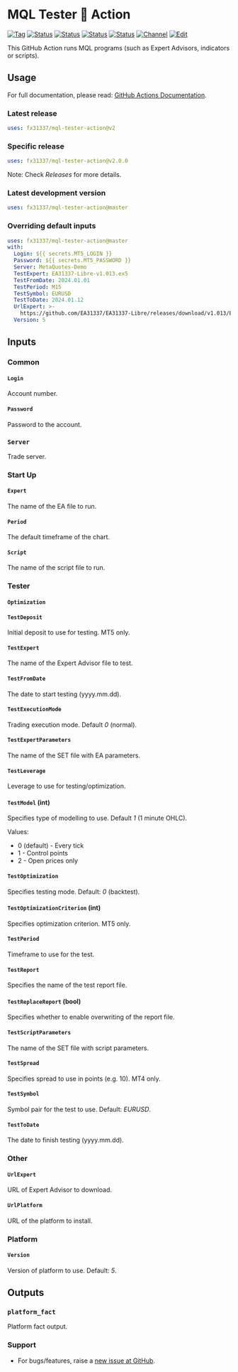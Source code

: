 # MQL Tester 🐳 Action

<!-- markdownlint-configure-file { "MD013": { "line_length": 120 } } -->
[![Tag][gh-tag-image]][gh-tag-link]
[![Status][gha-image-action-master]][gha-link-action-master]
[![Status][gha-image-check-master]][gha-link-check-master]
[![Status][gha-image-docker-master]][gha-link-docker-master]
[![Status][gha-image-lint-master]][gha-link-lint-master]
[![Channel][tg-channel-image]][tg-channel-link]
[![Edit][gh-edit-badge]][gh-edit-link]

This GitHub Action runs MQL programs
(such as Expert Advisors, indicators or scripts).

## Usage

For full documentation, please read:
[GitHub Actions Documentation](https://help.github.com/en/actions).

### Latest release

```yaml
uses: fx31337/mql-tester-action@v2
```

### Specific release

```yaml
uses: fx31337/mql-tester-action@v2.0.0
```

Note: Check _Releases_ for more details.

### Latest development version

```yaml
uses: fx31337/mql-tester-action@master
```

### Overriding default inputs

```yaml
uses: fx31337/mql-tester-action@master
with:
  Login: ${{ secrets.MT5_LOGIN }}
  Password: ${{ secrets.MT5_PASSWORD }}
  Server: MetaQuotes-Demo
  TestExpert: EA31337-Libre-v1.013.ex5
  TestFromDate: 2024.01.01
  TestPeriod: M15
  TestSymbol: EURUSD
  TestToDate: 2024.01.12
  UrlExpert: >-
    https://github.com/EA31337/EA31337-Libre/releases/download/v1.013/EA31337-Libre-v1.013.ex5
  Version: 5
```

## Inputs

### Common

#### `Login`

Account number.

#### `Password`

Password to the account.

### `Server`

Trade server.

### Start Up

#### `Expert`

The name of the EA file to run.

#### `Period`

The default timeframe of the chart.

#### `Script`

The name of the script file to run.

### Tester

#### `Optimization`

#### `TestDeposit`

Initial deposit to use for testing. MT5 only.

#### `TestExpert`

The name of the Expert Advisor file to test.

#### `TestFromDate`

The date to start testing (yyyy.mm.dd).

#### `TestExecutionMode`

Trading execution mode. Default *0* (normal).

#### `TestExpertParameters`

The name of the SET file with EA parameters.

#### `TestLeverage`

Leverage to use for testing/optimization.

#### `TestModel` (int)

Specifies type of modelling to use.
Default *1* (1 minute OHLC).

Values:

- 0 (default) - Every tick
- 1 - Control points
- 2 - Open prices only

#### `TestOptimization`

Specifies testing mode. Default: *0* (backtest).

#### `TestOptimizationCriterion` (int)

Specifies optimization criterion. MT5 only.

#### `TestPeriod`

Timeframe to use for the test.

#### `TestReport`

Specifies the name of the test report file.

#### `TestReplaceReport` (bool)

Specifies whether to enable overwriting of the report file.

#### `TestScriptParameters`

The name of the SET file with script parameters.

#### `TestSpread`

Specifies spread to use in points (e.g. 10). MT4 only.

#### `TestSymbol`

Symbol pair for the test to use. Default: *EURUSD*.

#### `TestToDate`

The date to finish testing (yyyy.mm.dd).

### Other

#### `UrlExpert`

URL of Expert Advisor to download.

#### `UrlPlatform`

URL of the platform to install.

### Platform

#### `Version`

Version of platform to use. Default: *5*.

## Outputs

### `platform_fact`

Platform fact output.

### Support

- For bugs/features,
  raise a [new issue at GitHub](https://github.com/FX31337/MQL-Tester-Action/issues).

<!-- Named links -->

[gh-edit-badge]: https://img.shields.io/badge/GitHub-edit-purple.svg?logo=github
[gh-edit-link]: https://github.dev/FX31337/MQL-Tester-Action

[gh-tag-image]: https://img.shields.io/github/tag/FX31337/MQL-Tester-Action.svg?logo=github
[gh-tag-link]: https://github.com/FX31337/MQL-Tester-Action/tags

[tg-channel-image]: https://img.shields.io/badge/Telegram-join-0088CC.svg?logo=telegram
[tg-channel-link]: https://t.me/EA31337

[gha-link-action-master]: https://github.com/FX31337/MQL-Tester-Action/actions?query=workflow%3AAction+branch%3Amaster
[gha-image-action-master]: https://github.com/FX31337/MQL-Tester-Action/workflows/Action/badge.svg

[gha-link-check-master]: https://github.com/FX31337/MQL-Tester-Action/actions?query=workflow%3ACheck+branch%3Amaster
[gha-image-check-master]: https://github.com/FX31337/MQL-Tester-Action/workflows/Check/badge.svg

[gha-link-docker-master]: https://github.com/FX31337/MQL-Tester-Action/actions?query=workflow%3ADocker+branch%3Amaster
[gha-image-docker-master]: https://github.com/FX31337/MQL-Tester-Action/workflows/Docker/badge.svg

[gha-link-lint-master]: https://github.com/FX31337/MQL-Tester-Action/actions?query=workflow%3ALint+branch%3Amaster
[gha-image-lint-master]: https://github.com/FX31337/MQL-Tester-Action/workflows/Lint/badge.svg
